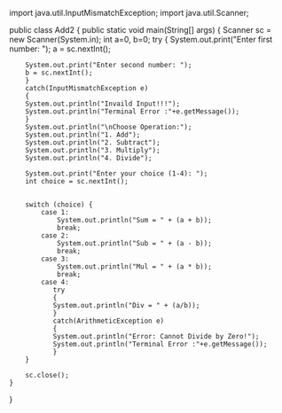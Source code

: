 import java.util.InputMismatchException;
import java.util.Scanner;

public class Add2 {
    public static void main(String[] args) {
        Scanner sc = new Scanner(System.in);
       int a=0, b=0;
       try
       {
        System.out.print("Enter first number: ");
        a = sc.nextInt();

        System.out.print("Enter second number: ");
        b = sc.nextInt();
        }
        catch(InputMismatchException e)
        {
        System.out.println("Invaild Input!!!");
        System.out.println("Terminal Error :"+e.getMessage());
        }
        System.out.println("\nChoose Operation:");
        System.out.println("1. Add");
        System.out.println("2. Subtract");
        System.out.println("3. Multiply");
        System.out.println("4. Divide");

        System.out.print("Enter your choice (1-4): ");
        int choice = sc.nextInt();

        
        switch (choice) {
            case 1:
                System.out.println("Sum = " + (a + b));
                break;
            case 2:
                System.out.println("Sub = " + (a - b));
                break;
            case 3:
                System.out.println("Mul = " + (a * b));
                break;
            case 4:
               try 
               {
               System.out.println("Div = " + (a/b));
               }
               catch(ArithmeticException e)
               {
               System.out.println("Error: Cannot Divide by Zero!");
               System.out.println("Terminal Error :"+e.getMessage());
               }
        }

        sc.close();
    }

}
